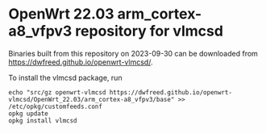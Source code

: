 OpenWrt 22.03 arm_cortex-a8_vfpv3 repository for vlmcsd
========

Binaries built from this repository on 2023-09-30 can be downloaded from <https://dwfreed.github.io/openwrt-vlmcsd/>.

To install the vlmcsd package, run

```
echo "src/gz openwrt-vlmcsd https://dwfreed.github.io/openwrt-vlmcsd/OpenWrt_22.03/arm_cortex-a8_vfpv3/base" >> /etc/opkg/customfeeds.conf
opkg update
opkg install vlmcsd
```
